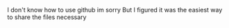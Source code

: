 I don't know how to use github im sorry
But I figured it was the easiest way to share the files necessary
